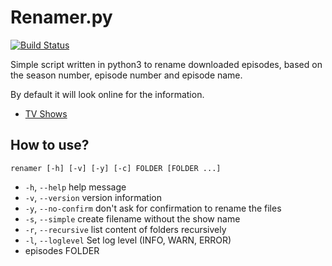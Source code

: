 # Renamer.py

[![Build Status](https://travis-ci.org/caedus75/Renamer.svg?branch=master)](https://travis-ci.org/caedus75/Renamer)

Simple script written in python3 to rename downloaded episodes, based on the
season number, episode number and episode name.

By default it will look online for the information.

- [TV Shows](http://www.tvmaze.com/)


## How to use?

    renamer [-h] [-v] [-y] [-c] FOLDER [FOLDER ...]

* `-h`, `--help` help message
* `-v`, `--version` version information
* `-y`, `--no-confirm` don't ask for confirmation to rename the files
* `-s`, `--simple` create filename without the show name
* `-r`, `--recursive` list content of folders recursively
* `-l`, `--loglevel` Set log level (INFO, WARN, ERROR)
* episodes FOLDER

